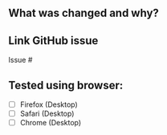 ## What was changed and why?


## Link GitHub issue
Issue #

## Tested using browser:
- [ ] Firefox (Desktop)
- [ ] Safari (Desktop)
- [ ] Chrome (Desktop)
